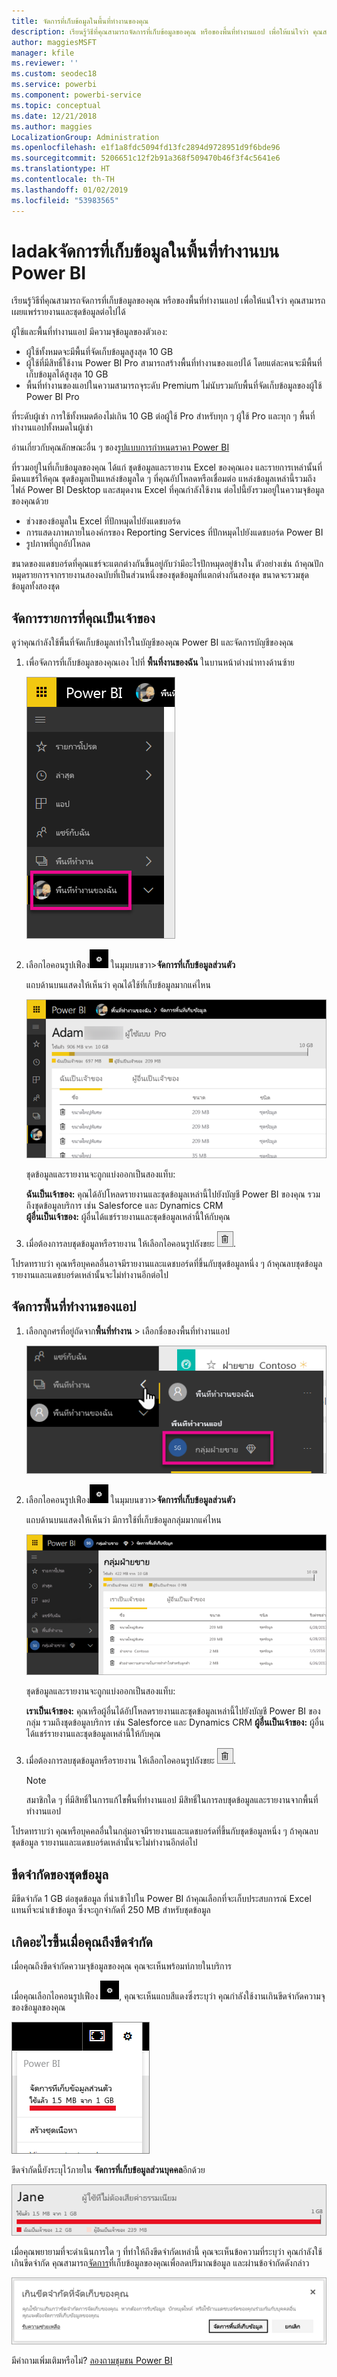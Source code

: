 ```yaml
---
title: จัดการที่เก็บข้อมูลในพื้นที่ทำงานของคุณ
description: เรียนรู้วิธีที่คุณสามารถจัดการที่เก็บข้อมูลของคุณ หรือของพื้นที่ทำงานแอป เพื่อให้แน่ใจว่า คุณสามารถเผยแพร่รายงานและชุดข้อมูลต่อไปได้
author: maggiesMSFT
manager: kfile
ms.reviewer: ''
ms.custom: seodec18
ms.service: powerbi
ms.component: powerbi-service
ms.topic: conceptual
ms.date: 12/21/2018
ms.author: maggies
LocalizationGroup: Administration
ms.openlocfilehash: e1f1a8fdc5094fd13fc2894d9728951d9f6bde96
ms.sourcegitcommit: 5206651c12f2b91a368f509470b46f3f4c5641e6
ms.translationtype: HT
ms.contentlocale: th-TH
ms.lasthandoff: 01/02/2019
ms.locfileid: "53983565"
---
```

# <a name="manage-data-storage-in-power-bi-workspaces"></a>ladakจัดการที่เก็บข้อมูลในพื้นที่ทำงานบน Power BI

เรียนรู้วิธีที่คุณสามารถจัดการที่เก็บข้อมูลของคุณ หรือของพื้นที่ทำงานแอป เพื่อให้แน่ใจว่า คุณสามารถเผยแพร่รายงานและชุดข้อมูลต่อไปได้

ผู้ใช้และพื้นที่ทำงานแอป มีความจุข้อมูลของตัวเอง:

* ผู้ใช้ทั้งหมดจะมีพื้นที่จัดเก็บข้อมูลสูงสุด 10 GB
* ผู้ใช้ที่มีสิทธิ์ใช้งาน Power BI Pro สามารถสร้างพื้นที่ทำงานของแอปได้ โดยแต่ละคนจะมีพื้นที่เก็บข้อมูลได้สูงสุด 10 GB
* พื้นที่ทำงานของแอปในความสามารถจุระดับ Premium ไม่นับรวมกับพื้นที่จัดเก็บข้อมูลของผู้ใช้ Power BI Pro

ที่ระดับผู้เช่า การใช้ทั้งหมดต้องไม่เกิน 10 GB ต่อผู้ใช้ Pro สำหรับทุก ๆ ผู้ใช้ Pro และทุก ๆ พื้นที่ทำงานแอปทั้งหมดในผู้เช่า

อ่านเกี่ยวกับคุณลักษณะอื่น ๆ ของ[รูปแบบการกำหนดราคา Power BI](https://powerbi.microsoft.com/pricing)

ที่รวมอยู่ในที่เก็บข้อมูลของคุณ ได้แก่ ชุดข้อมูลและรายงาน Excel ของคุณเอง และรายการเหล่านั้นที่มีคนแชร์ให้คุณ ชุดข้อมูลเป็นแหล่งข้อมูลใด ๆ ที่คุณอัปโหลดหรือเชื่อมต่อ แหล่งข้อมูลเหล่านี้รวมถึงไฟล์ Power BI Desktop และสมุดงาน Excel ที่คุณกำลังใช้งาน ต่อไปนี้ยังรวมอยู่ในความจุข้อมูลของคุณด้วย

* ช่วงของข้อมูลใน Excel ที่ปักหมุดไปยังแดชบอร์ด
* การแสดงภาพภายในองค์กรของ Reporting Services ที่ปักหมุดไปยังแดชบอร์ด Power BI
* รูปภาพที่ถูกอัปโหลด

ขนาดของแดชบอร์ดที่คุณแชร์จะแตกต่างกันขึ้นอยู่กับว่ามีอะไรปักหมุดอยู่ข้างใน ตัวอย่างเช่น ถ้าคุณปักหมุดรายการจากรายงานสองฉบับที่เป็นส่วนหนึ่งของชุดข้อมูลที่แตกต่างกันสองชุด ขนาดจะรวมชุดข้อมูลทั้งสองชุด

<a name="manage"/>

## <a name="manage-items-you-own"></a>จัดการรายการที่คุณเป็นเจ้าของ

ดูว่าคุณกำลังใช้พื้นที่จัดเก็บข้อมูลเท่าไรในบัญชีของคุณ Power BI และจัดการบัญชีของคุณ

1. เพื่อจัดการที่เก็บข้อมูลของคุณเอง ไปที่ **พื้นที่งานของฉัน** ในบานหน้าต่างนำทางด้านซ้าย
   
    ![พื้นที่ทำงานของฉัน](media/service-admin-manage-your-data-storage-in-power-bi/pbi_myworkspace.png)
2. เลือกไอคอนรูปเฟือง![ไอคอนรูปเฟือง](media/service-admin-manage-your-data-storage-in-power-bi/pbi_gearicon.png) ในมุมบนขวา\>**จัดการที่เก็บข้อมูลส่วนตัว**
   
    แถบด้านบนแสดงให้เห็นว่า คุณได้ใช้ที่เก็บข้อมูลมากแค่ไหน
   
    ![จัดการพื้นที่เก็บข้อมูลอย่างจำกัด](media/service-admin-manage-your-data-storage-in-power-bi/pbi_persnlstorage.png)
   
    ชุดข้อมูลและรายงานจะถูกแบ่งออกเป็นสองแท็บ:
   
    **ฉันเป็นเจ้าของ:** คุณได้อัปโหลดรายงานและชุดข้อมูลเหล่านี้ไปยังบัญชี Power BI ของคุณ รวมถึงชุดข้อมูลบริการ เช่น Salesforce และ Dynamics CRM  
    **ผู้อื่นเป็นเจ้าของ:** ผู้อื่นได้แชร์รายงานและชุดข้อมูลเหล่านี้ให้กับคุณ
1. เมื่อต้องการลบชุดข้อมูลหรือรายงาน ให้เลือกไอคอนรูปถังขยะ ![ไอคอนถังขยะ](media/service-admin-manage-your-data-storage-in-power-bi/pbi_deleteicon.png).

โปรดทราบว่า คุณหรือบุคคลอื่นอาจมีรายงานและแดชบอร์ดที่ขึ้นกับชุดข้อมูลหนึ่ง ๆ ถ้าคุณลบชุดข้อมูล รายงานและแดชบอร์ดเหล่านั้นจะไม่ทำงานอีกต่อไป

## <a name="manage-your-app-workspace"></a>จัดการพื้นที่ทำงานของแอป
1. เลือกลูกศรที่อยู่ถัดจาก**พื้นที่ทำงาน** \> เลือกชื่อของพื้นที่ทำงานแอป
   
    ![เลือกแอปพื้นที่ทำงาน](media/service-admin-manage-your-data-storage-in-power-bi/pbi_groupworkspaces.png)
2. เลือกไอคอนรูปเฟือง![ไอคอนรูปเฟือง](media/service-admin-manage-your-data-storage-in-power-bi/pbi_gearicon.png) ในมุมบนขวา\>**จัดการที่เก็บข้อมูลส่วนตัว**
   
    แถบด้านบนแสดงให้เห็นว่า มีการใช้ที่เก็บข้อมูลกลุ่มมากแค่ไหน
   
    ![จัดการพื้นที่เก็บข้อมูลบนแอปพื้นที่ทำงาน](media/service-admin-manage-your-data-storage-in-power-bi/pbi_groupstorage.png)
   
    ชุดข้อมูลและรายงานจะถูกแบ่งออกเป็นสองแท็บ:
   
    **เราเป็นเจ้าของ:** คุณหรือผู้อื่นได้อัปโหลดรายงานและชุดข้อมูลเหล่านี้ไปยังบัญชี Power BI ของกลุ่ม รวมถึงชุดข้อมูลบริการ เช่น Salesforce และ Dynamics CRM
    **ผู้อื่นเป็นเจ้าของ:** ผู้อื่นได้แชร์รายงานและชุดข้อมูลเหล่านี้ให้กับคุณ
3. เมื่อต้องการลบชุดข้อมูลหรือรายงาน ให้เลือกไอคอนรูปถังขยะ ![ไอคอนถังขยะ](media/service-admin-manage-your-data-storage-in-power-bi/pbi_deleteicon.png).
   
   > [!NOTE]
   > สมาชิกใด ๆ ที่มีสิทธิ์ในการแก้ไขพื้นที่ทำงานแอป มีสิทธิ์ในการลบชุดข้อมูลและรายงานจากพื้นที่ทำงานแอป
   > 
   > 

โปรดทราบว่า คุณหรือบุคคลอื่นในกลุ่มอาจมีรายงานและแดชบอร์ดที่ขึ้นกับชุดข้อมูลหนึ่ง ๆ ถ้าคุณลบชุดข้อมูล รายงานและแดชบอร์ดเหล่านั้นจะไม่ทำงานอีกต่อไป

## <a name="dataset-limits"></a>ขีดจำกัดของชุดข้อมูล
มีขีดจำกัด 1 GB ต่อชุดข้อมูล ที่นำเข้าไปใน Power BI ถ้าคุณเลือกที่จะเก็บประสบการณ์ Excel แทนที่จะนำเข้าข้อมูล ซึ่งจะถูกจำกัดที่ 250 MB สำหรับชุดข้อมูล

## <a name="what-happens-when-you-reach-a-limit"></a>เกิดอะไรขึ้นเมื่อคุณถึงขีดจำกัด
เมื่อคุณถึงขีดจำกัดความจุข้อมูลของคุณ คุณจะเห็นพร้อมท์ภายในบริการ 

เมื่อคุณเลือกไอคอนรูปเฟือง ![ไอคอนรูปเฟือง](media/service-admin-manage-your-data-storage-in-power-bi/pbi_gearicon.png), คุณจะเห็นแถบสีแดงซึ่งระบุว่า คุณกำลังใช้งานเกินขีดจำกัดความจุของข้อมูลของคุณ

![พื้นที่เก็บข้อมูลถึงขีดจำกัดแล้ว](media/service-admin-manage-your-data-storage-in-power-bi/manage-storage-limit.png)

ขีดจำกัดนี้ยังระบุไว้ภายใน **จัดการที่เก็บข้อมูลส่วนบุคคล**อีกด้วย

 ![จัดการที่เก็บข้อมูลส่วนบุคคลเพราะถึงขีดจำกัดของที่เก็บข้อมูล](media/service-admin-manage-your-data-storage-in-power-bi/manage-storage-limit2.png)

 เมื่อคุณพยายามที่จะดำเนินการใด ๆ ที่ทำให้ถึงขีดจำกัดเหล่านี้ คุณจะเห็นข้อความที่ระบุว่า คุณกำลังใช้เกินขีดจำกัด คุณสามารถ[จัดการ](#manage)ที่เก็บข้อมูลของคุณเพื่อลดปริมาณข้อมูล และผ่านข้อจำกัดดังกล่าว

 ![เกินขีดจำกัดที่จัดเก็บของคุณ](media/service-admin-manage-your-data-storage-in-power-bi/powerbi-pro-over-limit.png)

 มีคำถามเพิ่มเติมหรือไม่? [ลองถามชุมชน Power BI](http://community.powerbi.com/)

